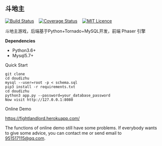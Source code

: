 ## 斗地主 &nbsp;&nbsp;
[![Build Status](https://travis-ci.org/mailgyc/doudizhu.svg?branch=master)](https://travis-ci.org/mailgyc) &nbsp;&nbsp;
[![Coverage Status](https://coveralls.io/repos/github/mailgyc/doudizhu/badge.svg?branch=master)](https://coveralls.io/github/mailgyc/doudizhu?branch=master) &nbsp;&nbsp;
[![MIT Licence](https://badges.frapsoft.com/os/mit/mit.svg?v=103)](https://opensource.org/licenses/mit-license.php)  


斗地主游戏，后端基于Python+Tornado+MySQL开发，前端 Phaser 引擎

**Dependencies**

* Python3.6+
* Mysql5.7+


Quick Start

    git clone 
    cd doudizhu
    mysql --user=root -p < schema.sql
    pip3 install -r requirements.txt
    cd doudizhu
    python3 app.py --password=your_database_password
    Now visit http://127.0.0.1:8080


Online Demo  

https://fightlandlord.herokuapp.com/

The functions of online demo still have some problems. If everybody wants to give some advice, you can contact me or send email to 951517115@qq.com. 
